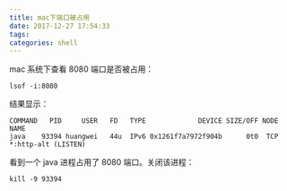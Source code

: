 ```yaml
---
title: mac下端口被占用
date: 2017-12-27 17:54:33
tags:
categories: shell
---
```


mac 系统下查看 8080 端口是否被占用：

```shell
lsof -i:8080
```

结果显示：

```shell
COMMAND   PID     USER   FD   TYPE             DEVICE SIZE/OFF NODE NAME
java    93394 huangwei   44u  IPv6 0x1261f7a7972f904b      0t0  TCP *:http-alt (LISTEN)
```

看到一个 java 进程占用了 8080 端口。关闭该进程：

```shell
kill -9 93394
```
